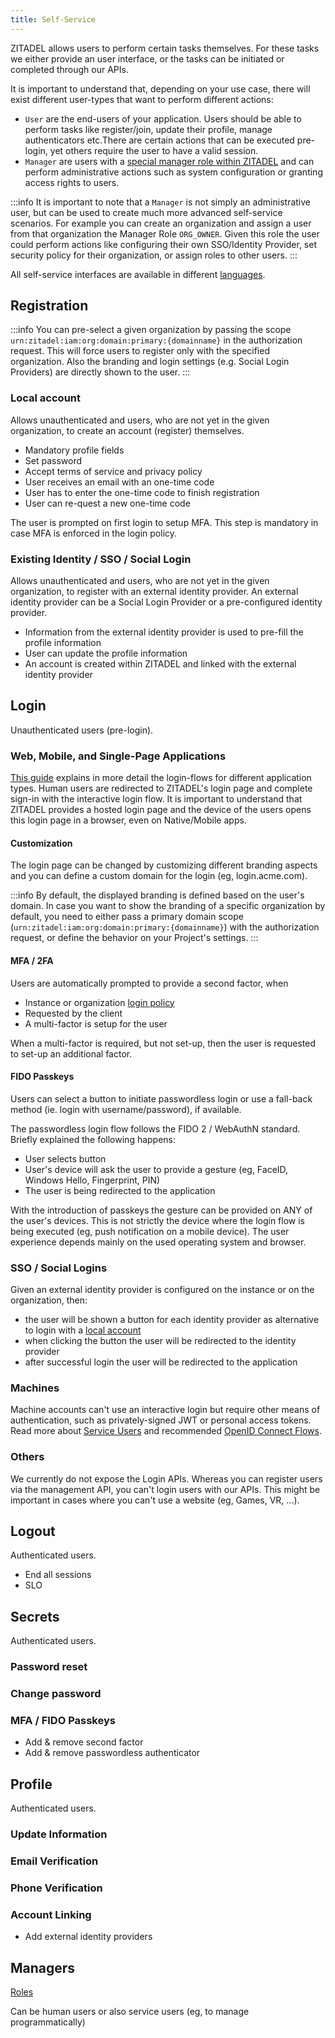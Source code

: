 ```yaml
---
title: Self-Service
---
```


ZITADEL allows users to perform certain tasks themselves.
For these tasks we either provide an user interface, or the tasks can be initiated or completed through our APIs.

It is important to understand that, depending on your use case, there will exist different user-types that want to perform different actions:  

- `User` are the end-users of your application. Users should be able to perform tasks like register/join, update their profile, manage authenticators etc.There are certain actions that can be executed pre-login, yet others require the user to have a valid session.
- `Manager` are users with a [special manager role within ZITADEL](http://localhost:3000/docs/concepts/structure/managers) and can perform administrative actions such as system configuration or granting access rights to users.

:::info
It is important to note that a `Manager` is not simply an administrative user, but can be used to create much more advanced self-service scenarios.
For example you can create an organization and assign a user from that organization the Manager Role `ORG_OWNER`.
Given this role the user could perform actions like configuring their own SSO/Identity Provider, set security policy for their organization, or assign roles to other users.
:::

All self-service interfaces are available in different [languages](http://localhost:3000/docs/guides/manage/customize/texts#internationalization).

## Registration

:::info
You can pre-select a given organization by passing the scope `urn:zitadel:iam:org:domain:primary:{domainname}` in the authorization request.
This will force users to register only with the specified organization.
Also the branding and login settings (e.g. Social Login Providers) are directly shown to the user.
:::

### Local account

Allows unauthenticated and users, who are not yet in the given organization, to create an account (register) themselves.

- Mandatory profile fields
- Set password
- Accept terms of service and privacy policy
- User receives an email with an one-time code
- User has to enter the one-time code to finish registration
- User can re-quest a new one-time code

The user is prompted on first login to setup MFA.
This step is mandatory in case MFA is enforced in the login policy.

### Existing Identity / SSO / Social Login

Allows unauthenticated and users, who are not yet in the given organization, to register with an external identity provider.
An external identity provider can be a Social Login Provider or a pre-configured identity provider.

- Information from the external identity provider is used to pre-fill the profile information
- User can update the profile information
- An account is created within ZITADEL and linked with the external identity provider

## Login

Unauthenticated users (pre-login).

### Web, Mobile, and Single-Page Applications

[This guide](/docs/guides/integrate/login-users) explains in more detail the login-flows for different application types.
Human users are redirected to ZITADEL's login page and complete sign-in with the interactive login flow.
It is important to understand that ZITADEL provides a hosted login page and the device of the users opens this login page in a browser, even on Native/Mobile apps.

#### Customization

The login page can be changed by customizing different branding aspects and you can define a custom domain for the login (eg, login.acme.com).

:::info
By default, the displayed branding is defined based on the user's domain. In case you want to show the branding of a specific organization by default, you need to either pass a primary domain scope (`urn:zitadel:iam:org:domain:primary:{domainname}`) with the authorization request, or define the behavior on your Project's settings.
:::

#### MFA / 2FA

Users are automatically prompted to provide a second factor, when

- Instance or organization [login policy](https://docs.zitadel.com/docs/concepts/structure/policies#login-policy)
- Requested by the client
- A multi-factor is setup for the user

When a multi-factor is required, but not set-up, then the user is requested to set-up an additional factor.

#### FIDO Passkeys

Users can select a button to initiate passwordless login or use a fall-back method (ie. login with username/password), if available.

The passwordless login flow follows the FIDO 2 / WebAuthN standard.
Briefly explained the following happens:

- User selects button
- User's device will ask the user to provide a gesture (eg, FaceID, Windows Hello, Fingerprint, PIN)
- The user is being redirected to the application

With the introduction of passkeys the gesture can be provided on ANY of the user's devices.
This is not strictly the device where the login flow is being executed (eg, push notification on a mobile device).
The user experience depends mainly on the used operating system and browser.

### SSO / Social Logins

Given an external identity provider is configured on the instance or on the organization, then: 

- the user will be shown a button for each identity provider as alternative to login with a [local account](#local-account)
- when clicking the button the user will be redirected to the identity provider
- after successful login the user will be redirected to the application

### Machines

Machine accounts can't use an interactive login but require other means of authentication, such as privately-signed JWT or personal access tokens.
Read more about [Service Users](/docs/guides/integrate/serviceusers) and recommended [OpenID Connect Flows](/docs/guides/integrate/oauth-recommended-flows#different-client-profiles).

### Others

We currently do not expose the Login APIs.
Whereas you can register users via the management API, you can't login users with our APIs.
This might be important in cases where you can't use a website (eg, Games, VR, ...).

## Logout

Authenticated users.

- End all sessions
- SLO

## Secrets

Authenticated users.

### Password reset

### Change password

### MFA / FIDO Passkeys

- Add & remove second factor
- Add & remove passwordless authenticator

## Profile

Authenticated users.

### Update Information

### Email Verification

### Phone Verification

### Account Linking

- Add external identity providers

## Managers

[Roles](/docs/concepts/structure/managers#roles)

Can be human users or also service users (eg, to manage programmatically)